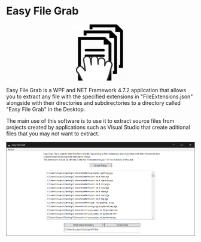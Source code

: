 # Easy File Grab

<p align="center">
  <img src="easy_file_grab.png">
</p>

Easy File Grab is a WPF and NET Framework 4.7.2 application that allows you to extract any file with the specified extensions in "FileExtensions.json" alongside with their directories and subdirectories to a directory called "Easy File Grab" in the Desktop.

The main use of this software is to use it to extract source files from projects created by applications such as Visual Studio that create aditional files that you may not want to extract.

![alt text](Easy_File_Grab_Screenshot.png)
